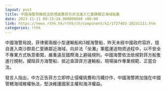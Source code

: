 ```yaml
---
layout: post
title: 中國海警局稱依法依規處置菲方非法進入仁愛礁鄰近海域船隻
date: 2023-11-11 09:15:24.000000000 +08:00
link: https://news.rthk.hk/rthk/ch/component/k2/1727403-20231111.htm
categories: rthk
---
```


中國海警局說，菲律賓兩艘小型運輸船和3艘海警船，昨天未經中國政府容許，擅自進入南沙群島仁愛礁鄰近海域，向非法「坐灘」軍艦運送物資過程中，以不安全不專業方式執意衝闖，嚴重違反國際海上避碰規則。中國海警依法依規對菲方船隻進行規制，攔阻菲方海警船、抵近查證菲方運輸船，現場操作專業規範、正當合法。 

發言人指出，中方正告菲方立即停止侵權挑釁和污衊炒作，中國海警將加強在中國管轄海域維權執法，堅決維護國家主權和海洋權益。

